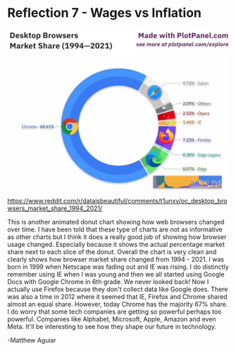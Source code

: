 # Reflection 7 - Wages vs Inflation

![](web-browsers.png)
https://www.reddit.com/r/dataisbeautiful/comments/t1unxv/oc_desktop_browsers_market_share_1994_2021/

This is another animated donut chart showing how web browsers changed over time. I have been told that these type of charts are not
as informative as other charts but I think it does a really good job of showing how browser usage changed. Especially because it shows
the actual percentage market share next to each slice of the donut. Overall the chart is very clean and clearly shows how browser
market share changed from 1994 - 2021. I was born in 1999 when Netscape was fading out and IE was rising. I do distinctly remember using IE
when I was young and then we all started using Google Docs with Google Chrome in 6th grade. We never looked back! Now I actually use
Firefox because they don't collect data like Google does. There was also a time in 2012 where it seemed that IE, Firefox and Chrome
shared almost an equal share. However, today Chrome has the majority 67% share. I do worry that some tech companies are getting so powerful
perhaps too powerful. Companies like Alphabet, Microsoft, Apple, Amazon and even Meta. It'll be interesting to see how they shape our future
in technology.

-Matthew Aguiar
